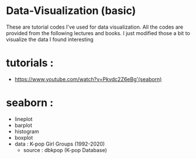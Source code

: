 # Data-Visualization (basic)

These are tutorial codes I've used for data visualization. All the codes are provided from the following lectures and books. I just modified those a bit to visualize the data I found interesting 

# tutorials :
- https://www.youtube.com/watch?v=Pkvdc2Z6eBg'(seaborn)

# seaborn  : 
- lineplot
- barplot
- histogram 
- boxplot
- data : K-pop Girl Groups (1992-2020)
	- source :  dbkpop (K-pop Database)
